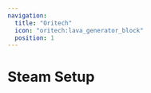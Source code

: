 ```yaml
---
navigation:
  title: "Oritech"
  icon: "oritech:lava_generator_block"
  position: 1
---
```


# Steam Setup

<SubPages />